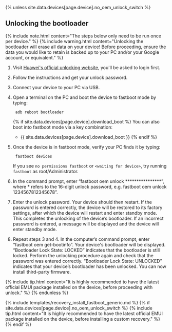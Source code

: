 {% unless site.data.devices[page.device].no_oem_unlock_switch %}
## Unlocking the bootloader

{% include note.html content="The steps below only need to be run once per device." %}
{% include warning.html content="Unlocking the bootloader will erase all data on your device!
Before proceeding, ensure the data you would like to retain is backed up to your PC and/or your Google account, or equivalent." %}

1. Visit [Huawei's official unlocking website](http://emui.huawei.com/en/plugin/unlock/index), you'll be asked to login first.
2. Follow the instructions and get your unlock password.
3. Connect your device to your PC via USB.
4. Open a terminal on the PC and boot the device to fastboot mode by typing:

        adb reboot bootloader

    {% if site.data.devices[page.device].download_boot %}
    You can also boot into fastboot mode via a key combination:
    
    * {{ site.data.devices[page.device].download_boot }}
    {% endif %}
5. Once the device is in fastboot mode, verify your PC finds it by typing:

        fastboot devices

    If you see `no permissions fastboot` or `<waiting for device>`, try running `fastboot` as root/Administrator.
6. In the command prompt, enter “fastboot oem unlock ****************”, where * refers to the 16-digit unlock password, e.g. fastboot oem unlock 1234567812345678”.
7. Enter the unlock password. Your device should then restart. If the password is entered correctly, the device will be restored to its factory settings, after which the device will restart and enter standby mode. This completes the unlocking of the device’s bootloader. If an incorrect password is entered, a message will be displayed and the device will enter standby mode.
8. Repeat steps 3 and 4. In the computer’s command prompt, enter “fastboot oem get-bootinfo”. Your device's bootloader will be displayed. “Bootloader Lock State: LOCKED” indicates that the bootloader is still locked. Perform the unlocking procedure again and check that the password was entered correctly. “Bootloader Lock State: UNLOCKED” indicates that your device’s bootloader has been unlocked. You can now install third-party firmware.

{% include tip.html content="It is highly recommended to have the latest official EMUI package installed on the device, before proceeding with unlock." %}
{% endunless %}

{% include templates/recovery_install_fastboot_generic.md %}
{% if site.data.devices[page.device].no_oem_unlock_switch %}
{% include tip.html content="It is highly recommended to have the latest official EMUI package installed on the device, before installing a custom recovery." %}
{% endif %}
